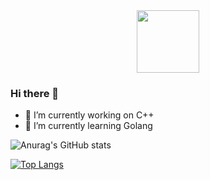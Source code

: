 <div id="header" align="center">
  <img src="https://media.giphy.com/media/M9gbBd9nbDrOTu1Mqx/giphy.gif" width="100"/>
</div>

### Hi there 👋
- 🔭 I’m currently working on C++
- 🌱 I’m currently learning Golang

![Anurag's GitHub stats](https://github-readme-stats.vercel.app/api?username=nguditi&show_icons=true&theme=dracula&rank_icon=github)

[![Top Langs](https://github-readme-stats.vercel.app/api/top-langs/?username=nguditi&hide=html,css&theme=dracula)](https://github.com/nguditi/github-readme-stats)

